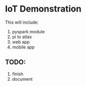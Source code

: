 # IoT Demonstration

This will include:
1. pyspark module
1. pi to atlas
1. web app
1. mobile app


## TODO:
1. finish
2. document